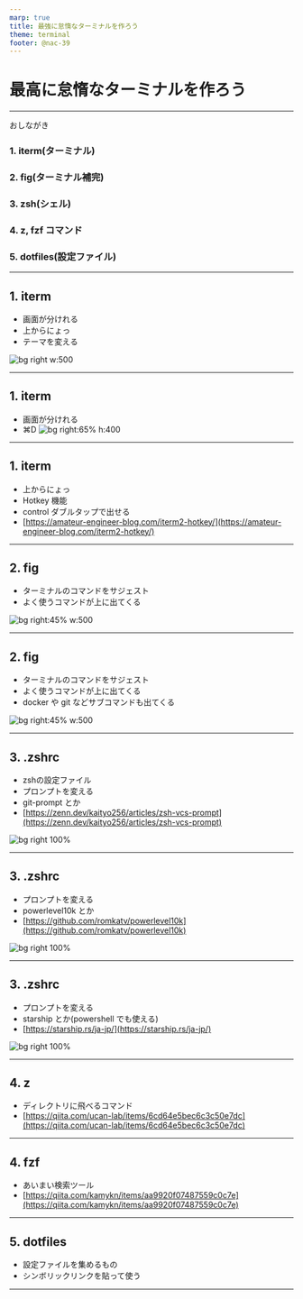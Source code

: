 ```yaml
---
marp: true
title: 最強に怠惰なターミナルを作ろう 
theme: terminal
footer: @nac-39
---
```


<!--_class: title-->

<h1 class="title">最高に怠惰なターミナルを作ろう </h1>

---

おしながき

<div class="terminal-timeline">
<div class="terminal-card">

### 1. iterm(ターミナル)

</div>

<div class="terminal-card">

### 2. fig(ターミナル補完)

</div>
<div class="terminal-card">

### 3. zsh(シェル)

</div>
<div class="terminal-card">

### 4. z, fzf コマンド

</div>

<div class="terminal-card">

### 5. dotfiles(設定ファイル)

</div>

---

<!-- class: slide terminal-->

## 1. iterm

- 画面が分けれる
- 上からにょっ
- テーマを変える

![bg right w:500](./img/iterm2.png)

---

## 1. iterm

- 画面が分けれる
- ⌘D
  ![bg right:65% h:400](./img/iterm_uekara.png)

---

## 1. iterm

- 上からにょっ
- Hotkey 機能
- control ダブルタップで出せる
- [https://amateur-engineer-blog.com/iterm2-hotkey/](https://amateur-engineer-blog.com/iterm2-hotkey/)

---

## 2. fig

- ターミナルのコマンドをサジェスト
- よく使うコマンドが上に出てくる

![bg right:45% w:500](./img/fig.png)

---

## 2. fig

- ターミナルのコマンドをサジェスト
- よく使うコマンドが上に出てくる
- docker や git などサブコマンドも出てくる

![bg right:45% w:500](./img/fig_doc.png)

---

## 3. .zshrc

- zshの設定ファイル
- プロンプトを変える
- git-prompt とか
- [https://zenn.dev/kaityo256/articles/zsh-vcs-prompt](https://zenn.dev/kaityo256/articles/zsh-vcs-prompt)

![bg right 100%](./img/prompt_color.png)

---

## 3. .zshrc

- プロンプトを変える
- powerlevel10k とか
- [https://github.com/romkatv/powerlevel10k](https://github.com/romkatv/powerlevel10k)

![bg right 100%](./img/prompt_cool.png)

---

## 3. .zshrc

- プロンプトを変える
- starship とか(powershell でも使える)
- [https://starship.rs/ja-jp/](https://starship.rs/ja-jp/)

![bg right 100%](./img/prompt_starship.png)

---

## 4. z

- ディレクトリに飛べるコマンド
- [https://qiita.com/ucan-lab/items/6cd64e5bec6c3c50e7dc](https://qiita.com/ucan-lab/items/6cd64e5bec6c3c50e7dc)

---

## 4. fzf

- あいまい検索ツール
- [https://qiita.com/kamykn/items/aa9920f07487559c0c7e](https://qiita.com/kamykn/items/aa9920f07487559c0c7e)

---

## 5. dotfiles

- 設定ファイルを集めるもの
- シンボリックリンクを貼って使う

---

